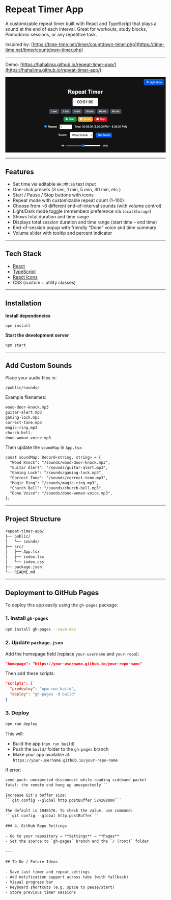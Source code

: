 # Repeat Timer App

A customizable repeat timer built with React and TypeScript that plays a sound at the end of each interval. Great for workouts, study blocks, Pomodoros sessions, or any repetitive task.

Inspired by: [https://time-time.net/timer/countdown-timer.php](https://time-time.net/timer/countdown-timer.php)

---
Demo: [https://hahalima.github.io/repeat-timer-app/](https://hahalima.github.io/repeat-timer-app/)

![Repeat Timer App Screenshot](./readme-screenshot.png)

---

## Features

- Set time via editable `HH:MM:SS` text input
- One-click presets (3 sec, 1 min, 5 min, 30 min, etc.)
- Start / Pause / Stop buttons with icons
- Repeat mode with customizable repeat count (1–100)
- Choose from ~6 different end-of-interval sounds (with volume control)
- Light/Dark mode toggle (remembers preference via `localStorage`)
- Shows total duration and time range 
- Displays total session duration and time range (start time – end time)
- End-of-session popup with friendly “Done” voice and time summary
- Volume slider with tooltip and percent indicator

---

## Tech Stack

- [React](https://reactjs.org/)
- [TypeScript](https://www.typescriptlang.org/)
- [React Icons](https://react-icons.github.io/react-icons/)
- CSS (custom + utility classes)

---

## Installation

**Install dependencies**

	npm install

**Start the development server**

	npm start

---

## Add Custom Sounds

Place your audio files in:

```
/public/sounds/
```

Example filenames:
```
wood-door-knock.mp3
guitar-alert.mp3
gaming-lock.mp3
correct-tone.mp3
magic-ring.mp3
church-bell.
done-woman-voice.mp3
```

Then update the `soundMap` in `App.tsx`:

```tsx
const soundMap: Record<string, string> = {
  "Wood Knock": "/sounds/wood-door-knock.mp3",
  "Guitar Alert": "/sounds/guitar-alert.mp3",
  "Gaming Lock": "/sounds/gaming-lock.mp3",
  "Correct Tone": "/sounds/correct-tone.mp3",
  "Magic Ring": "/sounds/magic-ring.mp3",
  "Church Bell": "/sounds/church-bell.mp3",
  "Done Voice": "/sounds/done-woman-voice.mp3",
};
```

---

## Project Structure

```
repeat-timer-app/
├── public/
│   └── sounds/
├── src/
│   ├── App.tsx
│   ├── index.tsx
│   └── index.css
├── package.json
└── README.md
```

---

## Deployment to GitHub Pages

To deploy this app easily using the `gh-pages` package:

### 1. Install `gh-pages`

```bash
npm install gh-pages --save-dev
```

### 2. Update `package.json`

Add the homepage field (replace `your-username` and `your-repo`):

```json
"homepage": "https://your-username.github.io/your-repo-name"
```

Then add these scripts:

```json
"scripts": {
  "predeploy": "npm run build",
  "deploy": "gh-pages -d build"
}
```

### 3. Deploy

```bash
npm run deploy
```

This will:

- Build the app (`npm run build`)
- Push the `build/` folder to the `gh-pages` branch
- Make your app available at:  
  `https://your-username.github.io/your-repo-name`

If error:
```error: RPC failed; HTTP 400 curl 22 The requested URL returned error: 400
send-pack: unexpected disconnect while reading sideband packet
fatal: the remote end hung up unexpectedly```

Increase Git's buffer size:
```git config --global http.postBuffer 524288000```

The default is 1048576. To check the value, use command:
```git config --global http.postBuffer```

### 4. GitHub Repo Settings

- Go to your repository → **Settings** → **Pages**
- Set the source to `gh-pages` branch and the `/ (root)` folder

---

## To-Do / Future Ideas

- Save last timer and repeat settings
- Add notification support across tabs (with fallback)
- Visual progress bar
- Keyboard shortcuts (e.g. space to pause/start)
- Store previous timer sessions